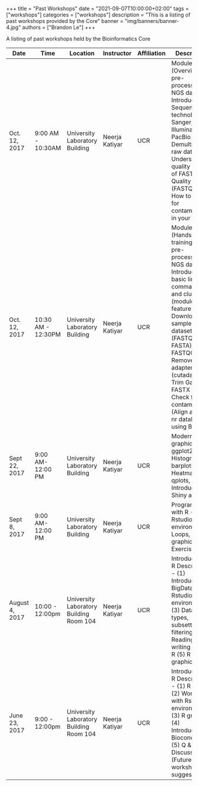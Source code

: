 +++
title = "Past Workshops"
date = "2021-09-07T10:00:00+02:00"
tags = ["workshops"]
categories = ["workshops"]
description = "This is a listing of past workshops provided by the Core"
banner = "img/banners/banner-4.jpg"
authors = ["Brandon Le"]
+++

A listing of past workshops held by the Bioinformatics Core

| Date           	| Time               	| Location                                	| Instructor     	| Affiliation 	| Description                                                                                                                                                                                                                                                                                                           	| Material 	|
|----------------	|--------------------	|-----------------------------------------	|----------------	|-------------	|-----------------------------------------------------------------------------------------------------------------------------------------------------------------------------------------------------------------------------------------------------------------------------------------------------------------------	|----------	|
| Oct. 12, 2017  	| 9:00 AM - 10:30AM  	| University Laboratory Building          	| Neerja Katiyar 	| UCR         	| Module 1: (Overview and pre-processing of NGS data) Introduction to Sequencing technologies - Sanger, Illumina, PacBio Demultiplexing raw data Understanding quality scores of FASTQ files Quality control (FASTQC) How to check for contamination in your data?                                                      	| Slides   	|
| Oct. 12, 2017  	| 10:30 AM - 12:30PM 	| University Laboratory Building          	| Neerja Katiyar 	| UCR         	| Module 2: (Hands-on training for pre-processing NGS data) Introduction to basic linux commands and cluster (module load feature etc.) Download sample datasets (FASTQ files, FASTA) Run FASTQC Remove adapters (cutadapt, Trim Galore, FASTX toolkit) Check for contamination (Align against nr database using BLAST) 	| Slides   	|
| Sept 22, 2017  	| 9:00 AM- 12:00 PM  	| University Laboratory Building          	| Neerja Katiyar 	| UCR         	| Modern R graphics with ggplot2 - Histograms, barplots, Heatmaps, qplots, Introduction to Shiny apps.                                                                                                                                                                                                                  	| Manual   	|
| Sept 8, 2017   	| 9:00 AM- 12:00 PM  	| University Laboratory Building          	| Neerja Katiyar 	| UCR         	| Programming with R - Rstudio environment, Loops, graphics, Exercises.                                                                                                                                                                                                                                                 	| Manual   	|
| August 4, 2017 	| 10:00 - 12:00pm    	| University Laboratory Building Room 104 	| Neerja Katiyar 	| UCR         	| Introduction to R Description - (1) Introduction to BigData (2) Rstudio environment (3) Data types, subsetting and filtering (4) Reading and writing a file in R (5) R graphics                                                                                                                                       	| Slides   	|
| June 23, 2017  	| 9:00 - 12:00pm     	| University Laboratory Building Room 104 	| Neerja Katiyar 	| UCR         	| Introduction to R Description - (1) R basics (2) Working with Rstudio environment (3) R graphics (4) Introduction to Bioconductor (5) Q & A (6) Discussion (Future workshop suggestions)                                                                                                                              	|          	|